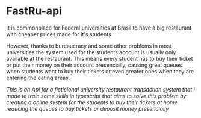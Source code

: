 # FastRu-api
It is commonplace for Federal universities at Brasil to have a big restaurant with cheaper prices made for it's students 

However, thanks to bureaucracy and some other problems in most universities the system used for the students account is usually only
available at the restaurant. This means every student has to buy their ticket or put their money on their account presencially, causing great queues when students want to buy their tickets or even greater ones when they are entering the eating areas.

*This is an Api for a ficticional university restaurant transaction system that i made to train some skills in typescript that aims to solve this problem by creating a online system for the students to buy their tickets at home, reducing the queues to buy tickets or deposit money presencially*
